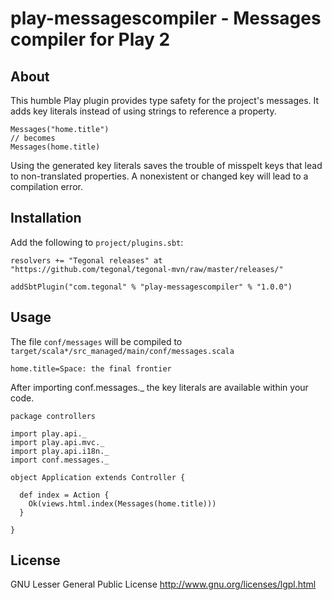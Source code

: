 # play-messagescompiler - Messages compiler for Play 2

## About

This humble Play plugin provides type safety for the project's messages. It adds key literals instead of using strings to reference a property.


    Messages("home.title")
    // becomes
    Messages(home.title)

Using the generated key literals saves the trouble of misspelt keys that lead to non-translated properties. A nonexistent or changed key will lead to a compilation error.

## Installation

Add the following to `project/plugins.sbt`:

    resolvers += "Tegonal releases" at "https://github.com/tegonal/tegonal-mvn/raw/master/releases/"

    addSbtPlugin("com.tegonal" % "play-messagescompiler" % "1.0.0")

## Usage

The file `conf/messages` will be compiled to `target/scala*/src_managed/main/conf/messages.scala`

    home.title=Space: the final frontier

After importing conf.messages._ the key literals are available within your code.

    package controllers
    
    import play.api._
    import play.api.mvc._
    import play.api.i18n._
    import conf.messages._
    
    object Application extends Controller {
    
      def index = Action {
        Ok(views.html.index(Messages(home.title)))
      }
    
    }

## License

GNU Lesser General Public License http://www.gnu.org/licenses/lgpl.html
